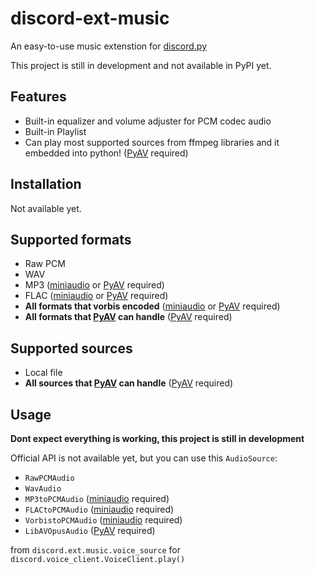 # discord-ext-music

An easy-to-use music extenstion for [discord.py](https://github.com/Rapptz/discord.py)

This project is still in development and not available in PyPI yet.

## Features

- Built-in equalizer and volume adjuster for PCM codec audio
- Built-in Playlist
- Can play most supported sources from ffmpeg libraries and it embedded into python! ([PyAV](https://github.com/PyAV-Org/PyAV) required)



## Installation

Not available yet.

## Supported formats

- Raw PCM
- WAV
- MP3 ([miniaudio](https://github.com/irmen/pyminiaudio) or [PyAV](https://github.com/PyAV-Org/PyAV) required)
- FLAC ([miniaudio](https://github.com/irmen/pyminiaudio) or [PyAV](https://github.com/PyAV-Org/PyAV) required)
- **All formats that vorbis encoded** ([miniaudio](https://github.com/irmen/pyminiaudio) or [PyAV](https://github.com/PyAV-Org/PyAV) required)
- **All formats that [PyAV](https://github.com/PyAV-Org/PyAV) can handle** ([PyAV](https://github.com/PyAV-Org/PyAV) required)

## Supported sources

- Local file
- **All sources that [PyAV](https://github.com/PyAV-Org/PyAV) can handle** ([PyAV](https://github.com/PyAV-Org/PyAV) required)

## Usage

**Dont expect everything is working, this project is still in development**

Official API is not available yet, but you can use this `AudioSource`:
- `RawPCMAudio`
- `WavAudio`
- `MP3toPCMAudio` ([miniaudio](https://github.com/irmen/pyminiaudio) required)
- `FLACtoPCMAudio` ([miniaudio](https://github.com/irmen/pyminiaudio) required)
- `VorbistoPCMAudio` ([miniaudio](https://github.com/irmen/pyminiaudio) required)
- `LibAVOpusAudio` ([PyAV](https://github.com/PyAV-Org/PyAV) required)

from `discord.ext.music.voice_source` for `discord.voice_client.VoiceClient.play()`
